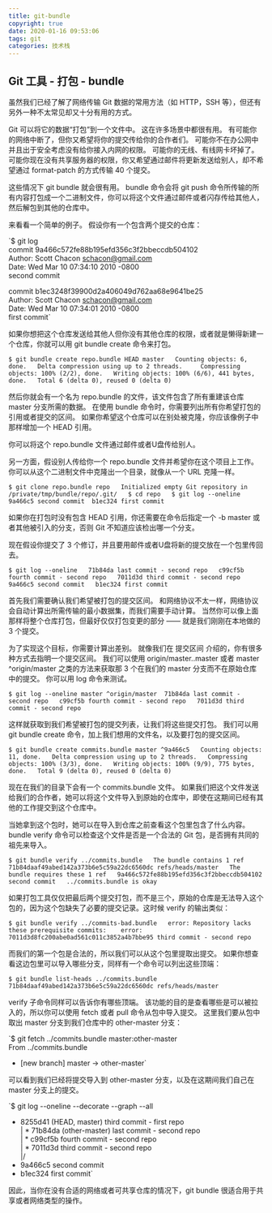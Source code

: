 ```yaml
---
title: git-bundle
copyright: true
date: 2020-01-16 09:53:06
tags: git
categories: 技术栈
---
```


## Git 工具 - 打包 - bundle

虽然我们已经了解了网络传输 Git 数据的常用方法（如 HTTP，SSH 等），但还有另外一种不太常见却又十分有用的方式。

Git 可以将它的数据“打包”到一个文件中。 这在许多场景中都很有用。 有可能你的网络中断了，但你又希望将你的提交传给你的合作者们。 可能你不在办公网中并且出于安全考虑没有给你接入内网的权限。 可能你的无线、有线网卡坏掉了。 可能你现在没有共享服务器的权限，你又希望通过邮件将更新发送给别人，却不希望通过 format-patch 的方式传输 40 个提交。

这些情况下 git bundle 就会很有用。 bundle 命令会将 git push 命令所传输的所有内容打包成一个二进制文件，你可以将这个文件通过邮件或者闪存传给其他人，然后解包到其他的仓库中。

来看看一个简单的例子。 假设你有一个包含两个提交的仓库：

`$ git log  
commit 9a466c572fe88b195efd356c3f2bbeccdb504102  
Author: Scott Chacon <schacon@gmail.com>  
Date:   Wed Mar 10 07:34:10 2010 -0800  
    second commit  

commit b1ec3248f39900d2a406049d762aa68e9641be25  
Author: Scott Chacon <schacon@gmail.com>  
Date:   Wed Mar 10 07:34:01 2010 -0800  
    first commit`  

如果你想把这个仓库发送给其他人但你没有其他仓库的权限，或者就是懒得新建一个仓库，你就可以用 git bundle create 命令来打包。

`$ git bundle create repo.bundle HEAD master  
Counting objects: 6, done.  
Delta compression using up to 2 threads.    
Compressing objects: 100% (2/2), done.  
Writing objects: 100% (6/6), 441 bytes, done.  
Total 6 (delta 0), reused 0 (delta 0)`   

然后你就会有一个名为 repo.bundle 的文件，该文件包含了所有重建该仓库 master 分支所需的数据。 在使用 bundle 命令时，你需要列出所有你希望打包的引用或者提交的区间。 如果你希望这个仓库可以在别处被克隆，你应该像例子中那样增加一个 HEAD 引用。

你可以将这个 repo.bundle 文件通过邮件或者U盘传给别人。

另一方面，假设别人传给你一个 repo.bundle 文件并希望你在这个项目上工作。 你可以从这个二进制文件中克隆出一个目录，就像从一个 URL 克隆一样。

`$ git clone repo.bundle repo  
Initialized empty Git repository in /private/tmp/bundle/repo/.git/  
$ cd repo  
$ git log --oneline  
9a466c5 second commit 
b1ec324 first commit`  

如果你在打包时没有包含 HEAD 引用，你还需要在命令后指定一个 -b master 或者其他被引入的分支，否则 Git 不知道应该检出哪一个分支。

现在假设你提交了 3 个修订，并且要用邮件或者U盘将新的提交放在一个包里传回去。

`$ git log --oneline  
71b84da last commit - second repo  
c99cf5b fourth commit - second repo  
7011d3d third commit - second repo  
9a466c5 second commit  
b1ec324 first commit`  

首先我们需要确认我们希望被打包的提交区间。 和网络协议不太一样，网络协议会自动计算出所需传输的最小数据集，而我们需要手动计算。 当然你可以像上面那样将整个仓库打包，但最好仅仅打包变更的部分 —— 就是我们刚刚在本地做的 3 个提交。

为了实现这个目标，你需要计算出差别。 就像我们在 提交区间 介绍的，你有很多种方式去指明一个提交区间。 我们可以使用 origin/master..master 或者 master ^origin/master 之类的方法来获取那 3 个在我们的 master 分支而不在原始仓库中的提交。 你可以用 log 命令来测试。

`$ git log --oneline master ^origin/master 
71b84da last commit - second repo  
c99cf5b fourth commit - second repo  
7011d3d third commit - second repo`  

这样就获取到我们希望被打包的提交列表，让我们将这些提交打包。 我们可以用 git bundle create 命令，加上我们想用的文件名，以及要打包的提交区间。

`$ git bundle create commits.bundle master ^9a466c5  
Counting objects: 11, done.  
Delta compression using up to 2 threads.  
Compressing objects: 100% (3/3), done.  
Writing objects: 100% (9/9), 775 bytes, done.  
Total 9 (delta 0), reused 0 (delta 0)`  

现在在我们的目录下会有一个 commits.bundle 文件。 如果我们把这个文件发送给我们的合作者，她可以将这个文件导入到原始的仓库中，即使在这期间已经有其他的工作提交到这个仓库中。

当她拿到这个包时，她可以在导入到仓库之前查看这个包里包含了什么内容。 bundle verify 命令可以检查这个文件是否是一个合法的 Git 包，是否拥有共同的祖先来导入。

`$ git bundle verify ../commits.bundle  
The bundle contains 1 ref  
71b84daaf49abed142a373b6e5c59a22dc6560dc refs/heads/master  
The bundle requires these 1 ref  
9a466c572fe88b195efd356c3f2bbeccdb504102 second commit  
../commits.bundle is okay`  

如果打包工具仅仅把最后两个提交打包，而不是三个，原始的仓库是无法导入这个包的，因为这个包缺失了必要的提交记录。这时候 verify 的输出类似：

`$ git bundle verify ../commits-bad.bundle  
error: Repository lacks these prerequisite commits:   
error: 7011d3d8fc200abe0ad561c011c3852a4b7bbe95 third commit - second repo`  

而我们的第一个包是合法的，所以我们可以从这个包里提取出提交。 如果你想查看这边包里可以导入哪些分支，同样有一个命令可以列出这些顶端：

`$ git bundle list-heads ../commits.bundle  
71b84daaf49abed142a373b6e5c59a22dc6560dc refs/heads/master`  

verify 子命令同样可以告诉你有哪些顶端。 该功能的目的是查看哪些是可以被拉入的，所以你可以使用 fetch 或者 pull 命令从包中导入提交。 这里我们要从包中取出 master 分支到我们仓库中的 other-master 分支：

`$ git fetch ../commits.bundle master:other-master  
From ../commits.bundle  
 * [new branch]      master     -> other-master`  
 
可以看到我们已经将提交导入到 other-master 分支，以及在这期间我们自己在 master 分支上的提交。

`$ git log --oneline --decorate --graph --all  
* 8255d41 (HEAD, master) third commit - first repo  
| * 71b84da (other-master) last commit - second repo  
| * c99cf5b fourth commit - second repo  
| * 7011d3d third commit - second repo  
|/  
* 9a466c5 second commit  
* b1ec324 first commit`  

因此，当你在没有合适的网络或者可共享仓库的情况下，git bundle 很适合用于共享或者网络类型的操作。